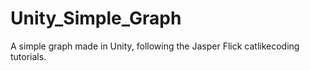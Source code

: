 # Unity_Simple_Graph
A simple graph made in Unity, following the Jasper Flick catlikecoding tutorials.
